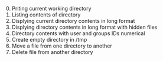 0. Priting current working directory
1. Listing contents of directory
2. Displying current directory contents in long format
3. Displying directory contents in long format with hidden files
4. Directory contents with user and groups IDs numerical
5. Create empty directory in /tmp
6. Move a file from one directory to another
7. Delete file from another directory